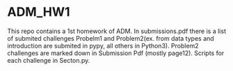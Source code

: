 # ADM_HW1
This repo contains a 1st homework of ADM. In submissions.pdf there is a list of submited challenges Probelm1 and Problem2(ex. from data types and introduction are submited in pypy, all others in Python3). Problem2 challenges are marked down in Submission Pdf (mostly page12). Scripts for each challenge in Secton.py.
